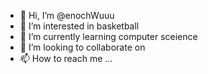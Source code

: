 - 👋 Hi, I’m @enochWuuu
- 👀 I’m interested in basketball 
- 🌱 I’m currently learning computer sceience
- 💞️ I’m looking to collaborate on 
- 📫 How to reach me ...

<!---
enochWuuu/enochWuuu is a ✨ special ✨ repository because its `README.md` (this file) appears on your GitHub profile.
You can click the Preview link to take a look at your changes.
--->
